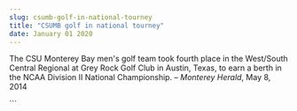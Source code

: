 ```yaml
---
slug: csumb-golf-in-national-tourney
title: "CSUMB golf in national tourney"
date: January 01 2020
---
```


 
<p>
  The CSU Monterey Bay men's golf team took fourth place in the West/South
  Central Regional at Grey Rock Golf Club in Austin, Texas, to earn a berth in
  the NCAA Division II National Championship. – <em>Monterey Herald</em>, May 8,
  2014
</p>
```
